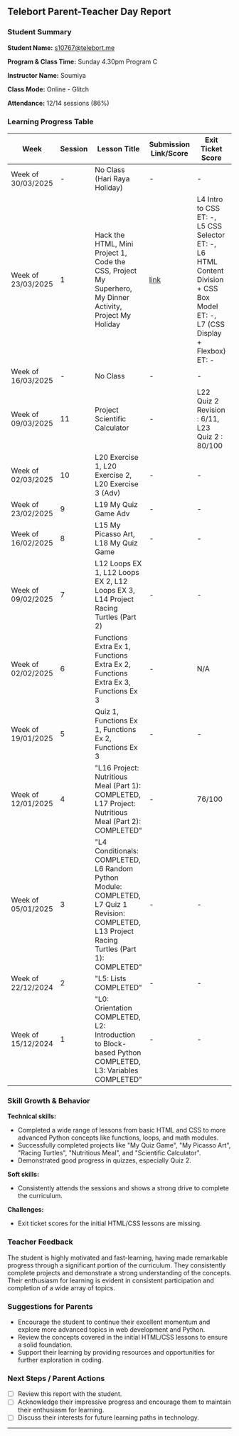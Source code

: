 ## Telebort Parent-Teacher Day Report

### Student Summary
**Student Name:** s10767@telebort.me

**Program & Class Time:** Sunday 4.30pm Program C

**Instructor Name:** Soumiya

**Class Mode:** Online - Glitch

**Attendance:** 12/14 sessions (86%)


### Learning Progress Table

| Week             | Session | Lesson Title                                                                                                                                                                                            | Submission Link/Score | Exit Ticket Score                                                                                                                            | Progress Rating |
| --------------- | ------- | ------------------------------------------------------------------------------------------------------------------------------------------------------------------------------------------------------- | ---------------------- | ---------------------------------------------------------------------------------------------------------------------------------------------- | --------------- |
| Week of 30/03/2025 | -       | No Class (Hari Raya Holiday)                                                                                                                                                                          | -                      | -                                                                                                                                              | ☆☆☆☆☆         |
| Week of 23/03/2025 | 1       | Hack the HTML, Mini Project 1, Code the CSS, Project My Superhero, My Dinner Activity, Project My Holiday                                                                                               | [link](https://glitch.com/@dexteenramesh)                      | L4 Intro to CSS ET: -, L5 CSS Selector ET: -, L6 HTML Content Division + CSS Box Model ET: -, L7 (CSS Display + Flexbox) ET: -                     | ★★★★★         |
| Week of 16/03/2025 | -       | No Class                                                                                                                                                                                              | -                      | -                                                                                                                                              | ☆☆☆☆☆         |
| Week of 09/03/2025 | 11      | Project Scientific Calculator                                                                                                                                                                       | -                      | L22 Quiz 2 Revision : 6/11, L23 Quiz 2 : 80/100                                                                                                 | ★★★★★         |
| Week of 02/03/2025 | 10      | L20 Exercise 1, L20 Exercise 2, L20 Exercise 3 (Adv)                                                                                                                                                 | -                      | -                                                                                                                                              | ★★★★☆         |
| Week of 23/02/2025 | 9       | L19 My Quiz Game Adv                                                                                                                                                                                | -                      | -                                                                                                                                              | ★★★★☆         |
| Week of 16/02/2025 | 8       | L15 My Picasso Art, L18 My Quiz Game                                                                                                                                                                | -                      | -                                                                                                                                              | ★★★★☆         |
| Week of 09/02/2025 | 7       | L12 Loops EX 1, L12 Loops EX 2, L12 Loops EX 3, L14 Project Racing Turtles (Part 2)                                                                                                                   | -                      | -                                                                                                                                              | ★★★★☆         |
| Week of 02/02/2025 | 6       | Functions Extra Ex 1, Functions Extra Ex 2, Functions Extra Ex 3, Functions Ex 3                                                                                                                      | -                      | N/A                                                                                                                                            | ★★★★☆         |
| Week of 19/01/2025 | 5       | Quiz 1, Functions Ex 1, Functions Ex 2, Functions Ex 3                                                                                                                                               | -                      | -                                                                                                                                              | ★★★★☆         |
| Week of 12/01/2025 | 4       | "L16 Project: Nutritious Meal (Part 1): COMPLETED, L17 Project: Nutritious Meal (Part 2): COMPLETED"                                                                                                                                                                                                   | -                      | 76/100                                                                                                                                         | ★★★★☆         |
| Week of 05/01/2025 | 3       | "L4 Conditionals: COMPLETED, L6 Random Python Module: COMPLETED, L7 Quiz 1 Revision: COMPLETED, L13 Project Racing Turtles (Part 1): COMPLETED"                                                                                                                                                                                                   | -                      | -                                                                                                                                              | ★★★★★         |
| Week of 22/12/2024 | 2       | "L5: Lists COMPLETED"                                                                                                                                                                                                   | -                      | -                                                                                                                                              | ★★★★☆         |
| Week of 15/12/2024 | 1       | "L0: Orientation COMPLETED, L2: Introduction to Block-based Python COMPLETED, L3: Variables COMPLETED"                                                                                                                                                                                                   | -                      | -                                                                                                                                              | ★★★★★         |

### Skill Growth & Behavior

**Technical skills:**
* Completed a wide range of lessons from basic HTML and CSS to more advanced Python concepts like functions, loops, and math modules.
* Successfully completed projects like "My Quiz Game", "My Picasso Art", "Racing Turtles", "Nutritious Meal", and "Scientific Calculator".
* Demonstrated good progress in quizzes, especially Quiz 2.

**Soft skills:**
* Consistently attends the sessions and shows a strong drive to complete the curriculum.

**Challenges:**
* Exit ticket scores for the initial HTML/CSS lessons are missing.

### Teacher Feedback

The student is highly motivated and fast-learning, having made remarkable progress through a significant portion of the curriculum. They consistently complete projects and demonstrate a strong understanding of the concepts. Their enthusiasm for learning is evident in consistent participation and completion of a wide array of topics.

### Suggestions for Parents

* Encourage the student to continue their excellent momentum and explore more advanced topics in web development and Python.
* Review the concepts covered in the initial HTML/CSS lessons to ensure a solid foundation.
* Support their learning by providing resources and opportunities for further exploration in coding.

### Next Steps / Parent Actions

* [ ] Review this report with the student.
* [ ] Acknowledge their impressive progress and encourage them to maintain their enthusiasm for learning.
* [ ] Discuss their interests for future learning paths in technology.

---
